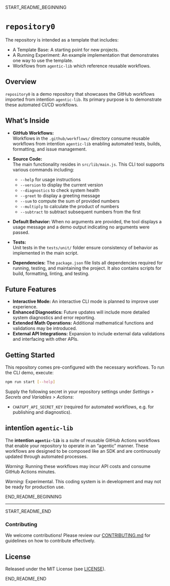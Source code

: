 START_README_BEGINNING
# `repository0`

The repository is intended as a template that includes:
* A Template Base: A starting point for new projects.
* A Running Experiment: An example implementation that demonstrates one way to use the template.
* Workflows from `agentic‑lib` which reference reusable workflows.

## Overview
`repository0` is a demo repository that showcases the GitHub workflows imported from intentïon `agentic‑lib`. Its primary purpose is to demonstrate these automated CI/CD workflows.

## What’s Inside

- **GitHub Workflows:**  
  Workflows in the `.github/workflows/` directory consume reusable workflows from intentïon `agentic‑lib` enabling automated tests, builds, formatting, and issue management.

- **Source Code:**  
  The main functionality resides in `src/lib/main.js`. This CLI tool supports various commands including:
    - `--help` for usage instructions
    - `--version` to display the current version
    - `--diagnostics` to check system health
    - `--greet` to display a greeting message
    - `--sum` to compute the sum of provided numbers
    - `--multiply` to calculate the product of numbers
    - `--subtract` to subtract subsequent numbers from the first

- **Default Behavior:**
  When no arguments are provided, the tool displays a usage message and a demo output indicating no arguments were passed.

- **Tests:**  
  Unit tests in the `tests/unit/` folder ensure consistency of behavior as implemented in the main script.

- **Dependencies:**
  The `package.json` file lists all dependencies required for running, testing, and maintaining the project. It also contains scripts for build, formatting, linting, and testing.

## Future Features

- **Interactive Mode:** An interactive CLI mode is planned to improve user experience.
- **Enhanced Diagnostics:** Future updates will include more detailed system diagnostics and error reporting.
- **Extended Math Operations:** Additional mathematical functions and validations may be introduced.
- **External API Integrations:** Expansion to include external data validations and interfacing with other APIs.

## Getting Started

This repository comes pre-configured with the necessary workflows. To run the CLI demo, execute:
```bash
npm run start [--help]
```

Supply the following secret in your repository settings under *Settings > Secrets and Variables > Actions*:
- `CHATGPT_API_SECRET_KEY` (required for automated workflows, e.g. for publishing and diagnostics).

## intentïon `agentic‑lib`

The **intentïon `agentic‑lib`** is a suite of reusable GitHub Actions workflows that enable your repository to operate in an “agentic” manner. These workflows are designed to be composed like an SDK and are continuously updated through automated processes.

*Warning:* Running these workflows may incur API costs and consume GitHub Actions minutes.

*Warning:* Experimental. This coding system is in development and may not be ready for production use.

END_README_BEGINNING

---

START_README_END
### Contributing

We welcome contributions! Please review our [CONTRIBUTING.md](./CONTRIBUTING.md) for guidelines on how to contribute effectively.

## License

Released under the MIT License (see [LICENSE](./LICENSE)).

END_README_END
